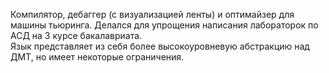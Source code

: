 Компилятор, дебаггер (с визуализацией ленты) и оптимайзер для машины тьюринга. Делался для упрощения написания лабораторок по АСД на 3 курсе бакалавриата.<br/>
Язык представляет из себя более высокоуровневую абстракцию над ДМТ, но имеет некоторые ограничения.
